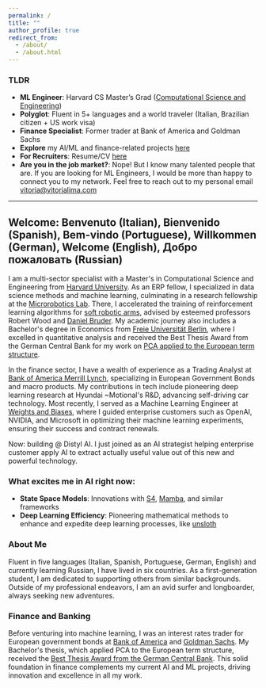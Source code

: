 ```yaml
---
permalink: /
title: ""
author_profile: true
redirect_from: 
  - /about/
  - /about.html
---
```



### TLDR

- **ML Engineer**: Harvard CS Master’s Grad ([Computational Science and Engineering](https://seas.harvard.edu/masters-computational-science-and-engineering))
- **Polyglot**: Fluent in 5+ languages and a world traveler (Italian, Brazilian citizen + US work visa)
- **Finance Specialist**: Former trader at Bank of America and Goldman Sachs
- **Explore** my AI/ML and finance-related projects [here](https://vitoriarlima.github.io/portfolio/)
- **For Recruiters**: Resume/CV [here](https://vitoriarlima.github.io/cv.pdf)
- **Are you in the job market?**: Nope! But I know many talented people that are. If you are looking for ML Engineers, I would be more than happy to connect you to my network. Feel free to reach out to my personal email vitoria@vitorialima.com


---

## Welcome: Benvenuto (Italian), Bienvenido (Spanish), Bem-vindo (Portuguese), Willkommen (German), Welcome (English), Добро пожаловать (Russian)


I am a multi-sector specialist with a Master's in Computational Science and Engineering from [Harvard University](https://gsas.harvard.edu/program/computational-science-and-engineering). As an ERP fellow, I specialized in data science methods and machine learning, culminating in a research fellowship at the [Microrobotics Lab](https://www.micro.seas.harvard.edu/). There, I accelerated the training of reinforcement learning algorithms for [soft robotic arms](https://www.micro.seas.harvard.edu/software), advised by esteemed professors Robert Wood and [Daniel Bruder](https://danielbruder.com/). My academic journey also includes a Bachelor's degree in Economics from [Freie Universität Berlin](https://www.fu-berlin.de/en/index.html), where I excelled in quantitative analysis and received the Best Thesis Award from the German Central Bank for my work on [PCA applied to the European term structure](https://vitoriarlima.github.io/files/PCA_Bond_Portfolio.pdf).

In the finance sector, I have a wealth of experience as a Trading Analyst at [Bank of America Merrill Lynch](https://markets.ml.com/login?resumePath=https%3A%2F%2Ffedsso.ml.com%2Fas%2FO7zQe%2Fresume%2Fas%2Fauthorization.ping&vnd_pi_requested_resource=https%3A%2F%2Fmarkets.ml.com%2F&vnd_pi_application_name=A2521MercuryPortalAPI&client_id=A2521MercuryPortalAPI), specializing in European Government Bonds and macro products. My contributions in tech include pioneering deep learning research at Hyundai ~Motional's R&D, advancing self-driving car technology. Most recently, I served as a Machine Learning Engineer at [Weights and Biases](https://wandb.ai/), where I guided enterprise customers such as OpenAI, NVIDIA, and Microsoft in optimizing their machine learning experiments, ensuring their success and contract renewals.

Now: building @ Distyl AI. I just joined as an AI strategist helping enterprise customer apply AI to extract actually useful value out of this new and powerful technology.

### What excites me in AI right now:

- **State Space Models**: Innovations with [S4](https://srush.github.io/annotated-s4/), [Mamba](https://github.com/state-spaces/mamba), and similar frameworks
- **Deep Learning Efficiency**: Pioneering mathematical methods to enhance and expedite deep learning processes, like [unsloth](https://unsloth.ai/introducing)

### About Me

Fluent in five languages (Italian, Spanish, Portuguese, German, English) and currently learning Russian, I have lived in six countries. As a first-generation student, I am dedicated to supporting others from similar backgrounds. Outside of my professional endeavors, I am an avid surfer and longboarder, always seeking new adventures.

### Finance and Banking

Before venturing into machine learning, I was an interest rates trader for European government bonds at [Bank of America](https://markets.ml.com/login?resumePath=https%3A%2F%2Ffedsso.ml.com%2Fas%2FO7zQe%2Fresume%2Fas%2Fauthorization.ping&vnd_pi_requested_resource=https%3A%2F%2Fmarkets.ml.com%2F&vnd_pi_application_name=A2521MercuryPortalAPI&client_id=A2521MercuryPortalAPI) and [Goldman Sachs](https://www.goldmansachs.com/what-we-do/FICC-and-equities/). My Bachelor's thesis, which applied PCA to the European term structure, received the [Best Thesis Award from the German Central Bank](https://www.wiwiss.fu-berlin.de/fachbereich/vwl/nautz/lehre/foerderpreis_monetaere_makro/index.html). This solid foundation in finance complements my current AI and ML projects, driving innovation and excellence in all my work.




<!-- ### TLDR

- ML engineer. **Harvard** CS Master's Grad (computational science and engineering) 
- polyglot (5+ fluent languages) and world traveller (italian, brazilian citizen + us work visa) 
- previously trader at **Bank of America** and **Goldman Sachs**
- have a look at my AI/ML and some finance related **projects** [here](https://vitoriarlima.github.io/portfolio/)
- for recruiters, **resume/cv** [here](https://vitoriarlima.github.io/cv.pdf)




## Hello - welcome to my corner of the internet!

I am a Machine Learning Engineer and recent master's graduate of [SEAS at Harvard University](https://gsas.harvard.edu/program/computational-science-and-engineering). In the time of my master’s, I completed my master thesis and was a research fellow at the [Microrobotics Lab](https://www.micro.seas.harvard.edu/), advised by Prof. Robert Wood and Prof. [Daniel Bruder](https://danielbruder.com/), where I worked towards reducing the time needed to train reinforcement learning algorithms for [soft robotic arms](https://www.micro.seas.harvard.edu/software). Prior to this, I obtained my bachelor’s degree in Economics from [Freie Universität Berlin](https://www.fu-berlin.de/en/index.html) in Germany.

I have taken coursework in data science, numerical methods, reinforcement learning, computer vision, deep learning, and natural language processing ~ and I am so excited about where the ML industry is going. What excites me the most within ML/AI these days:
- anything related to state space models ([S4](https://srush.github.io/annotated-s4/), [Mamba](https://github.com/state-spaces/mamba), and friends)
- [unsloth](https://unsloth.ai/introducing) and creative mathematical ways to improve/speed up deep learning 

### About Me

I speak 5 languages (Italian, Spanish, Portuguese, German, English) fluently, and counting (learning Russian), and I have so far lived in 6 countries, and counting. I am a lover of communication and of different cultures. Also, I am a first-gen student, hence if you are applying to Harvard and are a first-gen, do not hesitate to contact me with questions. Additionally, I have a cat and I love surfing. Particularly, I love longboarding, and I dream of [hang ten](https://www.surfertoday.com/surfing/how-to-hang-ten) one day soon.

### Finance ~ Banking

Before venturing into machine learning, I was an interest rates trader for European government bonds at [Bank of America](https://markets.ml.com/login?resumePath=https%3A%2F%2Ffedsso.ml.com%2Fas%2FO7zQe%2Fresume%2Fas%2Fauthorization.ping&vnd_pi_requested_resource=https%3A%2F%2Fmarkets.ml.com%2F&vnd_pi_application_name=A2521MercuryPortalAPI&client_id=A2521MercuryPortalAPI) and at [Goldman Sachs](https://www.goldmansachs.com/what-we-do/FICC-and-equities/). I obtained my bachelor’s degree in Economics from [Freie Universität Berlin](https://www.fu-berlin.de/en/index.html) in Germany. My Bachelor's degree Thesis was in [PCA applied to the European term structure (European yield bond curves)](https://vitoriarlima.github.io/files/PCA_Bond_Portfolio.pdf), answering the question of whether PCs would be affected by a negative interest rates environment. It was warmly welcomed and won [1st prize](https://www.wiwiss.fu-berlin.de/fachbereich/vwl/nautz/lehre/foerderpreis_monetaere_makro/index.html) for best thesis of the year in my Econometrics department at the time, with a generous donation from the German Central Bank (Deutsche Bundesbank). -->

